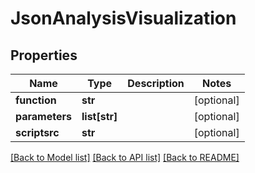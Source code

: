 # JsonAnalysisVisualization


## Properties
Name | Type | Description | Notes
------------ | ------------- | ------------- | -------------
**function** | **str** |  | [optional] 
**parameters** | **list[str]** |  | [optional] 
**scriptsrc** | **str** |  | [optional] 

[[Back to Model list]](../README.md#documentation-for-models) [[Back to API list]](../README.md#documentation-for-api-endpoints) [[Back to README]](../README.md)


